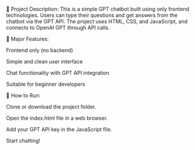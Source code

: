 📄 Project Description:
This is a simple GPT chatbot built using only frontend technologies. Users can type their questions and get answers from the chatbot via the GPT API. The project uses HTML, CSS, and JavaScript, and connects to OpenAI GPT through API calls.

🔧 Major Features:

Frontend only (no backend)

Simple and clean user interface

Chat functionality with GPT API integration

Suitable for beginner developers

🚀 How to Run:

Clone or download the project folder.

Open the index.html file in a web browser.

Add your GPT API key in the JavaScript file.

Start chatting!
